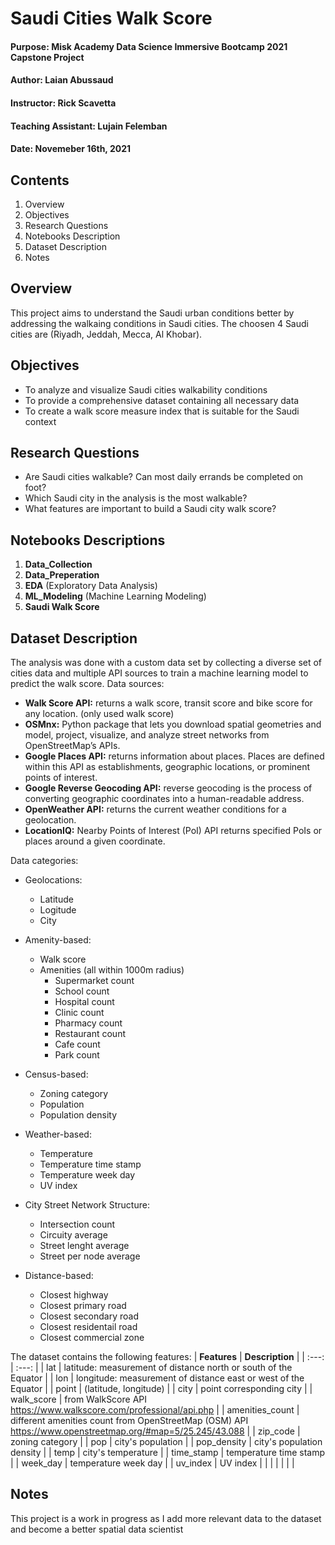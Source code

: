 # Saudi Cities Walk Score
#### Purpose: Misk Academy Data Science Immersive Bootcamp 2021 Capstone Project
#### Author: Laian Abussaud
#### Instructor: Rick Scavetta
#### Teaching Assistant: Lujain Felemban
#### Date: Novemeber 16th, 2021

## Contents
1. Overview
2. Objectives
3. Research Questions
4. Notebooks Description
5. Dataset Description
6. Notes

## Overview
This project aims to understand the Saudi urban conditions better by addressing the walkaing conditions in Saudi cities. The choosen 4 Saudi cities are (Riyadh, Jeddah, Mecca, Al Khobar).

## Objectives
- To analyze and visualize Saudi cities walkability conditions
- To provide a comprehensive dataset containing all necessary data
- To create a walk score measure index that is suitable for the Saudi context

## Research Questions
- Are Saudi cities walkable? Can most daily errands be completed on foot?
- Which Saudi city in the analysis is the most walkable?
- What features are important to build a Saudi city walk score?

## Notebooks Descriptions
1. **Data_Collection**
2. **Data_Preperation**
3. **EDA** (Exploratory Data Analysis)
4. **ML_Modeling** (Machine Learning Modeling)
5. **Saudi Walk Score**

## Dataset Description
The analysis was done with a custom data set by collecting a diverse set of cities data and multiple API sources to train a machine learning model to predict the walk score.
Data sources:
- **Walk Score API:** returns a walk score, transit score and bike score for any location. (only used walk score)
- **OSMnx:** Python package that lets you download spatial geometries and model, project, visualize, and analyze street networks from OpenStreetMap’s APIs.
- **Google Places API:** returns information about places. Places are defined within this API as establishments, geographic locations, or prominent points of interest.
- **Google Reverse Geocoding API:** reverse geocoding is the process of converting geographic coordinates into a human-readable address.
- **OpenWeather API:** returns the current weather conditions for a geolocation.
- **LocationIQ:** Nearby Points of Interest (PoI) API returns specified PoIs or places around a given coordinate.

Data categories:
- Geolocations:
  - Latitude
  - Logitude
  - City

- Amenity-based:
  - Walk score
  - Amenities (all within 1000m radius)
    - Supermarket count
    - School count
    - Hospital count
    - Clinic count
    - Pharmacy count
    - Restaurant count
    - Cafe count
    - Park count

- Census-based:
  - Zoning category
  - Population
  - Population density

- Weather-based:
  - Temperature
  - Temperature time stamp
  - Temperature week day
  - UV index

- City Street Network Structure:
  - Intersection count
  - Circuity average
  - Street lenght average
  - Street per node average

- Distance-based:
  - Closest highway
  - Closest primary road
  - Closest secondary road
  - Closest residentail road
  - Closest commercial zone

The dataset contains the following features:
| **Features** | **Description** |
| :---: | :---: |
| lat  | latitude: measurement of distance north or south of the Equator |
| lon | longitude: measurement of distance east or west of the Equator |
| point | (latitude, longitude) |
| city | point corresponding city |
| walk_score | from WalkScore API https://www.walkscore.com/professional/api.php |
| amenities_count | different amenities count from OpenStreetMap (OSM) API https://www.openstreetmap.org/#map=5/25.245/43.088 |
| zip_code | zoning category |
| pop | city's population |
| pop_density | city's population density |
| temp | city's temperature |
| time_stamp | temperature time stamp |
| week_day | temperature week day  |
| uv_index | UV index |
|  |  |
|  |  |

## Notes
This project is a work in progress as I add more relevant data to the dataset and become a better spatial data scientist
